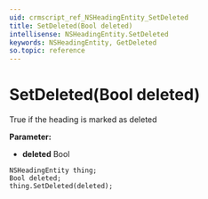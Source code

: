 ```yaml
---
uid: crmscript_ref_NSHeadingEntity_SetDeleted
title: SetDeleted(Bool deleted)
intellisense: NSHeadingEntity.SetDeleted
keywords: NSHeadingEntity, GetDeleted
so.topic: reference
---
```


# SetDeleted(Bool deleted)

True if the heading is marked as deleted

**Parameter:** 
* **deleted** Bool

```crmscript
NSHeadingEntity thing;
Bool deleted;
thing.SetDeleted(deleted);
```

